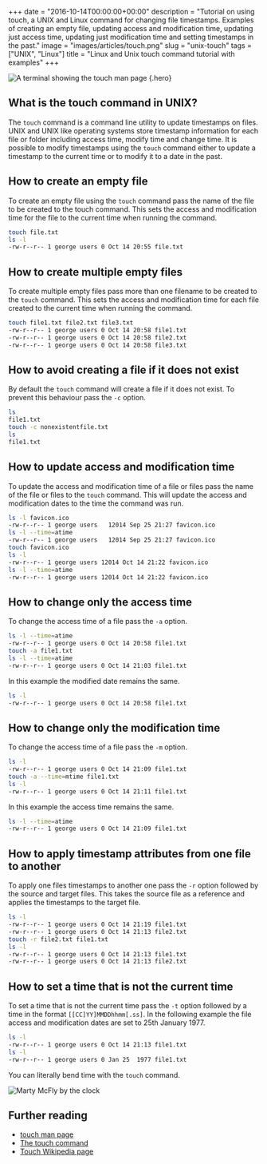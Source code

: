 +++
date = "2016-10-14T00:00:00+00:00"
description = "Tutorial on using touch, a UNIX and Linux command for changing file timestamps. Examples of creating an empty file, updating access and modification time, updating just access time, updating just modification time and setting timestamps in the past."
image = "images/articles/touch.png"
slug = "unix-touch"
tags = ["UNIX", "Linux"]
title = "Linux and Unix touch command tutorial with examples"
+++

<!-- prettier-ignore -->
![A terminal showing the touch man page][2]
{.hero}

## What is the touch command in UNIX?

The `touch` command is a command line utility to update timestamps on files.
UNIX and UNIX like operating systems store timestamp information for each file
or folder including access time, modify time and change time. It is possible to
modify timestamps using the `touch` command either to update a timestamp to the
current time or to modify it to a date in the past.

## How to create an empty file

To create an empty file using the `touch` command pass the name of the file to
be created to the touch command. This sets the access and modification time for
the file to the current time when running the command.

```sh
touch file.txt
ls -l
-rw-r--r-- 1 george users 0 Oct 14 20:55 file.txt
```

## How to create multiple empty files

To create multiple empty files pass more than one filename to be created to the
`touch` command. This sets the access and modification time for each file
created to the current time when running the command.

```sh
touch file1.txt file2.txt file3.txt
-rw-r--r-- 1 george users 0 Oct 14 20:58 file1.txt
-rw-r--r-- 1 george users 0 Oct 14 20:58 file2.txt
-rw-r--r-- 1 george users 0 Oct 14 20:58 file3.txt
```

## How to avoid creating a file if it does not exist

By default the `touch` command will create a file if it does not exist. To
prevent this behaviour pass the `-c` option.

```sh
ls
file1.txt
touch -c nonexistentfile.txt
ls
file1.txt
```

## How to update access and modification time

To update the access and modification time of a file or files pass the name of
the file or files to the `touch` command. This will update the access and
modification dates to the time the command was run.

```sh
ls -l favicon.ico
-rw-r--r-- 1 george users   12014 Sep 25 21:27 favicon.ico
ls -l --time=atime
-rw-r--r-- 1 george users   12014 Sep 25 21:27 favicon.ico
touch favicon.ico
ls -l
-rw-r--r-- 1 george users 12014 Oct 14 21:22 favicon.ico
ls -l --time=atime
-rw-r--r-- 1 george users 12014 Oct 14 21:22 favicon.ico
```

## How to change only the access time

To change the access time of a file pass the `-a` option.

```sh
ls -l --time=atime
-rw-r--r-- 1 george users 0 Oct 14 20:58 file1.txt
touch -a file1.txt
ls -l --time=atime
-rw-r--r-- 1 george users 0 Oct 14 21:03 file1.txt
```

In this example the modified date remains the same.

```sh
ls -l
-rw-r--r-- 1 george users 0 Oct 14 20:58 file1.txt
```

## How to change only the modification time

To change the access time of a file pass the `-m` option.

```sh
ls -l
-rw-r--r-- 1 george users 0 Oct 14 21:09 file1.txt
touch -a --time=mtime file1.txt
ls -l
-rw-r--r-- 1 george users 0 Oct 14 21:11 file1.txt
```

In this example the access time remains the same.

```sh
ls -l --time=atime
-rw-r--r-- 1 george users 0 Oct 14 21:09 file1.txt
```

## How to apply timestamp attributes from one file to another

To apply one files timestamps to another one pass the `-r` option followed by
the source and target files. This takes the source file as a reference and
applies the timestamps to the target file.

```sh
ls -l
-rw-r--r-- 1 george users 0 Oct 14 21:19 file1.txt
-rw-r--r-- 1 george users 0 Oct 14 21:13 file2.txt
touch -r file2.txt file1.txt
ls -l
-rw-r--r-- 1 george users 0 Oct 14 21:13 file1.txt
-rw-r--r-- 1 george users 0 Oct 14 21:13 file2.txt
```

## How to set a time that is not the current time

To set a time that is not the current time pass the `-t` option followed by a
time in the format `[[CC]YY]MMDDhhmm[.ss]`. In the following example the file
access and modification dates are set to 25th January 1977.

```sh
ls -l
-rw-r--r-- 1 george users 0 Oct 14 21:13 file1.txt
ls -l
-rw-r--r-- 1 george users 0 Jan 25  1977 file1.txt
```

You can literally bend time with the `touch` command.

![Marty McFly by the clock][5]

## Further reading

- [touch man page][1]
- [The touch command][3]
- [Touch Wikipedia page][4]

[1]: http://linux.die.net/man/1/touch
[2]: /images/articles/touch.png "Linux and Unix touch command"
[3]: http://www.linfo.org/touch.html
[4]: https://en.wikipedia.org/wiki/Touch_(Unix)
[5]: /images/articles/mcfly.jpg "Bending time with the touch command"
